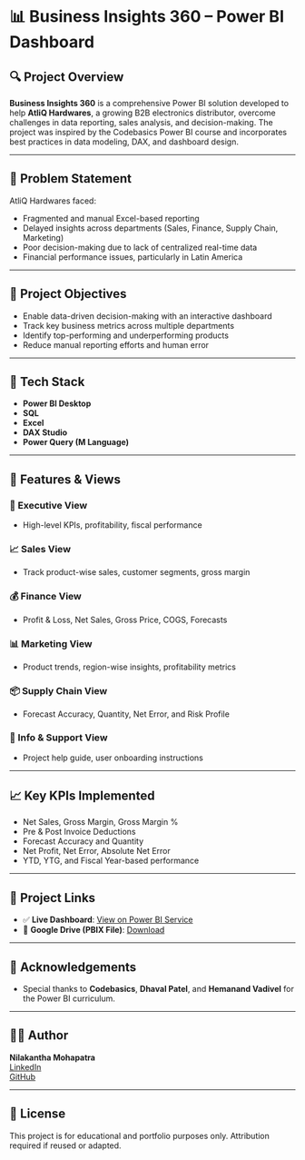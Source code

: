 # 📊 Business Insights 360 – Power BI Dashboard

## 🔍 Project Overview

**Business Insights 360** is a comprehensive Power BI solution developed to help **AtliQ Hardwares**, a growing B2B electronics distributor, overcome challenges in data reporting, sales analysis, and decision-making. The project was inspired by the Codebasics Power BI course and incorporates best practices in data modeling, DAX, and dashboard design.

---

## 🚩 Problem Statement

AtliQ Hardwares faced:
- Fragmented and manual Excel-based reporting
- Delayed insights across departments (Sales, Finance, Supply Chain, Marketing)
- Poor decision-making due to lack of centralized real-time data
- Financial performance issues, particularly in Latin America

---

## 🎯 Project Objectives

- Enable data-driven decision-making with an interactive dashboard
- Track key business metrics across multiple departments
- Identify top-performing and underperforming products
- Reduce manual reporting efforts and human error

---

## 🧰 Tech Stack

- **Power BI Desktop**
- **SQL**
- **Excel**
- **DAX Studio**
- **Power Query (M Language)**

---

## 📁 Features & Views

### 📌 Executive View
- High-level KPIs, profitability, fiscal performance

### 📈 Sales View
- Track product-wise sales, customer segments, gross margin

### 💰 Finance View
- Profit & Loss, Net Sales, Gross Price, COGS, Forecasts

### 📊 Marketing View
- Product trends, region-wise insights, profitability metrics

### 📦 Supply Chain View
- Forecast Accuracy, Quantity, Net Error, and Risk Profile

### 📖 Info & Support View
- Project help guide, user onboarding instructions

---

## 📈 Key KPIs Implemented

- Net Sales, Gross Margin, Gross Margin %
- Pre & Post Invoice Deductions
- Forecast Accuracy and Quantity
- Net Profit, Net Error, Absolute Net Error
- YTD, YTG, and Fiscal Year-based performance

---

## 🔗 Project Links

- ✅ **Live Dashboard**: [View on Power BI Service](https://app.powerbi.com/view?r=eyJrIjoiMDNjYmY3ZTUtNDdmOC00Mzg4LWE5NjAtOWE2M2FjNzU1MDNkIiwidCI6ImM2ZTU0OWIzLTVmNDUtNDAzMi1hYWU5LWQ0MjQ0ZGM1YjJjNCJ9)
- 📁 **Google Drive (PBIX File)**: [Download](https://drive.google.com/file/d/1W17NLRZmb7rQH7ZjaHtW-BRvYxtDRJVC/view?usp=sharing)

---

## 🙌 Acknowledgements

- Special thanks to **Codebasics**, **Dhaval Patel**, and **Hemanand Vadivel** for the Power BI curriculum.

---

## 👨‍💼 Author

**Nilakantha Mohapatra**  
[LinkedIn](https://www.linkedin.com/in/nilakantha97/)  
[GitHub](https://github.com/nilakantha97)

---

## 📌 License

This project is for educational and portfolio purposes only. Attribution required if reused or adapted.

